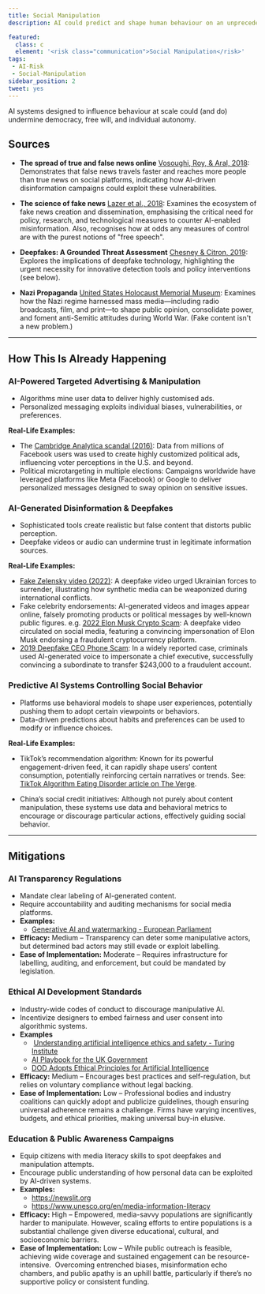 ```yaml
---
title: Social Manipulation
description: AI could predict and shape human behaviour on an unprecedented scale.

featured: 
  class: c
  element: '<risk class="communication">Social Manipulation</risk>'
tags:
 - AI-Risk
 - Social-Manipulation
sidebar_position: 2
tweet: yes
---
```


AI systems designed to influence behaviour at scale could (and do) undermine democracy, free will, and individual autonomy.

## Sources

- **The spread of true and false news online** [Vosoughi, Roy, & Aral, 2018](https://doi.org/10.1126/science.aap9559): Demonstrates that false news travels faster and reaches more people than true news on social platforms, indicating how AI-driven disinformation campaigns could exploit these vulnerabilities.

- **The science of fake news** [Lazer et al., 2018](https://www.researchgate.net/publication/323650280_The_science_of_fake_news/link/5b30d8760f7e9b0df5c767b7/download?_tp=eyJjb250ZXh0Ijp7ImZpcnN0UGFnZSI6InB1YmxpY2F0aW9uIiwicGFnZSI6InB1YmxpY2F0aW9uIn19): Examines the ecosystem of fake news creation and dissemination, emphasising the critical need for policy, research, and technological measures to counter AI-enabled misinformation.  Also, recognises how at odds any measures of control are with the purest notions of "free speech".

- **Deepfakes: A Grounded Threat Assessment** [Chesney & Citron, 2019](https://dx.doi.org/10.2139/ssrn.3213954): Explores the implications of deepfake technology, highlighting the urgent necessity for innovative detection tools and policy interventions (see below).

- **Nazi Propaganda** [United States Holocaust Memorial Museum](https://encyclopedia.ushmm.org/content/en/article/nazi-propaganda): Examines how the Nazi regime harnessed mass media—including radio broadcasts, film, and print—to shape public opinion, consolidate power, and foment anti-Semitic attitudes during World War.  (Fake content isn't a new problem.)

---

## How This Is Already Happening

### AI-Powered Targeted Advertising & Manipulation

- Algorithms mine user data to deliver highly customised ads.
- Personalized messaging exploits individual biases, vulnerabilities, or preferences.

**Real-Life Examples:**

- The [Cambridge Analytica scandal (2016)](https://en.wikipedia.org/wiki/Facebook–Cambridge_Analytica_data_scandal): Data from millions of Facebook users was used to create highly customized political ads, influencing voter perceptions in the U.S. and beyond.
- Political microtargeting in multiple elections: Campaigns worldwide have leveraged platforms like Meta (Facebook) or Google to deliver personalized messages designed to sway opinion on sensitive issues.

### AI-Generated Disinformation & Deepfakes

- Sophisticated tools create realistic but false content that distorts public perception.
- Deepfake videos or audio can undermine trust in legitimate information sources.

**Real-Life Examples:**

- [Fake Zelensky video (2022)](https://www.npr.org/2022/03/16/1087062648/deepfake-video-zelenskyy-experts-war-manipulation-ukraine-russia): A deepfake video urged Ukrainian forces to surrender, illustrating how synthetic media can be weaponized during international conflicts.
- Fake celebrity endorsements: AI-generated videos and images appear online, falsely promoting products or political messages by well-known public figures. e.g. [2022 Elon Musk Crypto Scam](https://www.vice.com/en/article/scammers-use-elon-musk-deepfake-to-steal-crypto/): A deepfake video circulated on social media, featuring a convincing impersonation of Elon Musk endorsing a fraudulent cryptocurrency platform. 
- [2019 Deepfake CEO Phone Scam](https://www.forbes.com/sites/jessedamiani/2019/09/03/a-voice-deepfake-was-used-to-scam-a-ceo-out-of-243000/): In a widely reported case, criminals used AI-generated voice to impersonate a chief executive, successfully convincing a subordinate to transfer \$243,000 to a fraudulent account. 

### Predictive AI Systems Controlling Social Behavior

- Platforms use behavioral models to shape user experiences, potentially pushing them to adopt certain viewpoints or behaviors.
- Data-driven predictions about habits and preferences can be used to modify or influence choices.

**Real-Life Examples:**

- TikTok’s recommendation algorithm: Known for its powerful engagement-driven feed, it can rapidly shape users’ content consumption, potentially reinforcing certain narratives or trends. See: [TikTok Algorithm Eating Disorder article on The Verge](https://www.theverge.com/2021/12/18/22843606/tiktok-wsj-algorithm-change-eating-disorder).

- China’s social credit initiatives: Although not purely about content manipulation, these systems use data and behavioral metrics to encourage or discourage particular actions, effectively guiding social behavior.

---

## Mitigations

### AI Transparency Regulations

- Mandate clear labeling of AI-generated content.
- Require accountability and auditing mechanisms for social media platforms.
- **Examples:** 
  - [Generative AI and watermarking - European Parliament](https://www.europarl.europa.eu/RegData/etudes/BRIE/2023/757583/EPRS_BRI\(2023\)757583_EN.pdf)
- **Efficacy:** Medium – Transparency can deter some manipulative actors, but determined bad actors may still evade or exploit labelling.
- **Ease of Implementation:** Moderate – Requires infrastructure for labelling, auditing, and enforcement, but could be mandated by legislation.

### Ethical AI Development Standards

- Industry-wide codes of conduct to discourage manipulative AI.
- Incentivize designers to embed fairness and user consent into algorithmic systems.
- **Examples**
  -  [Understanding artificial intelligence ethics and safety - Turing Institute](https://www.turing.ac.uk/sites/default/files/2019-06/understanding_artificial_intelligence_ethics_and_safety.pdf)
  - [AI Playbook for the UK Government](https://www.gov.uk/government/publications/ai-playbook-for-the-uk-government/artificial-intelligence-playbook-for-the-uk-government-html#principles)
  - [DOD Adopts Ethical Principles for Artificial Intelligence](https://www.defense.gov/News/Releases/Release/Article/2091996/dod-adopts-ethical-principles-for-artificial-intelligence/)
- **Efficacy:** Medium – Encourages best practices and self-regulation, but relies on voluntary compliance without legal backing.
- **Ease of Implementation:** Low – Professional bodies and industry coalitions can quickly adopt and publicize guidelines, though ensuring universal adherence remains a challenge. Firms have varying incentives, budgets, and ethical priorities, making universal buy-in elusive.

### Education & Public Awareness Campaigns

- Equip citizens with media literacy skills to spot deepfakes and manipulation attempts.
- Encourage public understanding of how personal data can be exploited by AI-driven systems.
- **Examples:**
  - https://newslit.org
  - https://www.unesco.org/en/media-information-literacy
- **Efficacy:** High – Empowered, media-savvy populations are significantly harder to manipulate.  However, scaling efforts to entire populations is a substantial challenge given diverse educational, cultural, and socioeconomic barriers.
- **Ease of Implementation:** Low – While public outreach is feasible, achieving wide coverage and sustained engagement can be resource-intensive.  Overcoming entrenched biases, misinformation echo chambers, and public apathy is an uphill battle, particularly if there’s no supportive policy or consistent funding.


